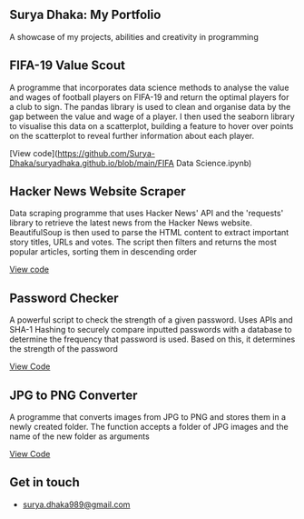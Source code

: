   

Surya Dhaka: My Portfolio
-------------------------

A showcase of my projects, abilities and creativity in programming

FIFA-19 Value Scout
---------------------------
A programme that incorporates data science methods to analyse the value and wages of football players on FIFA-19 and return the optimal players for a club to sign. The pandas library is used to clean and organise data by the gap between the value and wage of a player. I then used the seaborn library to visualise this data on a scatterplot, building  a feature to hover over points on the scatterplot to reveal further information about each player.

[View code](https://github.com/Surya-Dhaka/suryadhaka.github.io/blob/main/FIFA Data Science.ipynb)

Hacker News Website Scraper
---------------------------

Data scraping programme that uses Hacker News' API and the 'requests' library to retrieve the latest news from the Hacker News website. BeautifulSoup is then used to parse the HTML content to extract important story titles, URLs and votes. The script then filters and returns the most popular articles, sorting them in descending order

[View code](https://github.com/Surya-Dhaka/suryadhaka.github.io/blob/main/JPGtoPNGconverter.py)

Password Checker
----------------

A powerful script to check the strength of a given password. Uses APIs and SHA-1 Hashing to securely compare inputted passwords with a database to determine the frequency that password is used. Based on this, it determines the strength of the password

[View Code](https://github.com/Surya-Dhaka/suryadhaka.github.io/blob/main/password_checker.py)

JPG to PNG Converter
--------------------

A programme that converts images from JPG to PNG and stores them in a newly created folder. The function accepts a folder of JPG images and the name of the new folder as arguments

[View Code](https://github.com/Surya-Dhaka/suryadhaka.github.io/blob/main/website_scraper.py)

Get in touch
------------

*   [surya.dhaka989@gmail.com](#)

